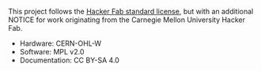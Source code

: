 This project follows the [Hacker Fab standard license](https://docs.hackerfab.org/home), but with an additional NOTICE for work originating from the Carnegie Mellon University Hacker Fab.

* Hardware: CERN-OHL-W
* Software: MPL v2.0
* Documentation: CC BY-SA 4.0
